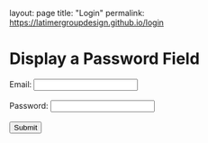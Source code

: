 layout: page
title: "Login"
permalink: https://latimergroupdesign.github.io/login

<html>
<body>

<h1>Display a Password Field</h1>

<form action="/action_page.php">
  <label for="email">Email:</label>
  <input type="email" id="email" name="email"><br><br>
  <label for="pwd">Password:</label>
  <input type="password" id="pwd" name="pwd" minlength="8"><br><br>
  <input type="submit">
</form>

</body>
</html>
